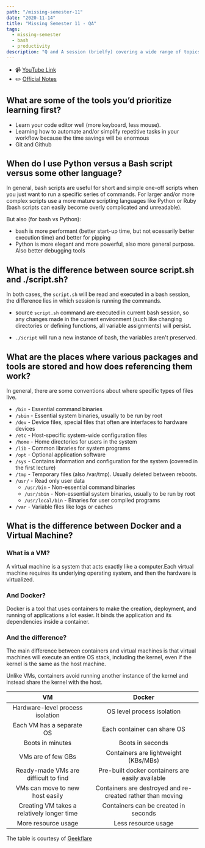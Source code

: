 ```yaml
---
path: "/missing-semester-11"
date: "2020-11-14"
title: "Missing Semester 11 - QA"
tags:
  - missing-semester
  - bash
  - productivity
description: "Q and A session (brielfy) covering a wide range of topics 🤔"
---
```


- 📹 [YouTube Link](https://www.youtube.com/watch?v=Wz50FvGG6xU)
- ✏️ [Official Notes](https://missing.csail.mit.edu/2020/qa/)

## What are some of the tools you’d prioritize learning first?

- Learn your code editor well (more keyboard, less mouse).
- Learning how to automate and/or simplify repetitive tasks in your workflow because the time savings will be enormous
- Git and Github

## When do I use Python versus a Bash script versus some other language?

In general, bash scripts are useful for short and simple one-off scripts when you just want to run a specific series of commands. For larger and/or more complex scripts use a more mature scripting languages like Python or Ruby (bash scripts can easily become overly complicated and unreadable).

But also (for bash vs Python):

- bash is more performant (better start-up time, but not ecessarily better execution time) and better for pipping
- Python is more elegant and more powerful, also more general purpose. Also better debugging tools

## What is the difference between source script.sh and ./script.sh?

In both cases, the `script.sh` will be read and executed in a bash session, the difference lies in which session is running the commands.

- source `script.sh` command are executed in current bash session, so any changes made in the current environment (such like changing directories or defining functions, all variable assignments) will persist.

- `./script` will run a new instance of bash, the variables aren't preserved.

## What are the places where various packages and tools are stored and how does referencing them work?

In general, there are some conventions about where specific types of files live.

- `/bin` - Essential command binaries
- `/sbin` - Essential system binaries, usually to be run by root
- `/dev` - Device files, special files that often are interfaces to hardware devices
- `/etc` - Host-specific system-wide configuration files
- `/home` - Home directories for users in the system
- `/lib` - Common libraries for system programs
- `/opt` - Optional application software
- `/sys` - Contains information and configuration for the system (covered in the first lecture)
- `/tmp` - Temporary files (also /var/tmp). Usually deleted between reboots.
- `/usr/` - Read only user data
  - `/usr/bin` - Non-essential command binaries
  - `/usr/sbin` - Non-essential system binaries, usually to be run by root
  - `/usr/local/bin` - Binaries for user compiled programs
- `/var` - Variable files like logs or caches

## What is the difference between Docker and a Virtual Machine?

### What is a VM?

A virtual machine is a system that acts exactly like a computer.Each virtual machine requires its underlying operating system, and then the hardware is virtualized.

### And Docker?

Docker is a tool that uses containers to make the creation, deployment, and running of applications a lot easier. It binds the application and its dependencies inside a container.

### And the difference?

The main difference between containers and virtual machines is that virtual machines will execute an entire OS stack, including the kernel, even if the kernel is the same as the host machine.

Unlike VMs, containers avoid running another instance of the kernel and instead share the kernel with the host.

|                     VM                     |                           Docker                           |
| :----------------------------------------: | :--------------------------------------------------------: |
|      Hardware-level process isolation      |                 OS level process isolation                 |
|         Each VM has a separate OS          |                Each container can share OS                 |
|              Boots in minutes              |                      Boots in seconds                      |
|             VMs are of few GBs             |            Containers are lightweight (KBs/MBs)            |
|    Ready-made VMs are difficult to find    |      Pre-built docker containers are easily available      |
|      VMs can move to new host easily       | Containers are destroyed and re-created rather than moving |
| Creating VM takes a relatively longer time |            Containers can be created in seconds            |
|            More resource usage             |                    Less resource usage                     |

The table is courtesy of [Geekflare](https://geekflare.com/docker-vs-virtual-machine/)

